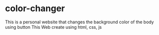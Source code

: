 # color-changer
This is a personal website that changes the background color of the body using button
This Web create using html, css, js
